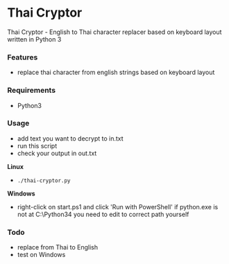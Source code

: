 # Thai Cryptor
Thai Cryptor - English to Thai character replacer based on keyboard layout written in Python 3

### Features
- replace thai character from english strings based on keyboard layout

### Requirements
- Python3

### Usage
- add text you want to decrypt to in.txt
- run this script
- check your output in out.txt

**Linux**
- `./thai-cryptor.py`

**Windows**
- right-click on start.ps1 and click 'Run with PowerShell' if python.exe is not at C:\\Python34 you need to edit to correct path yourself

### Todo
- replace from Thai to English
- test on Windows
